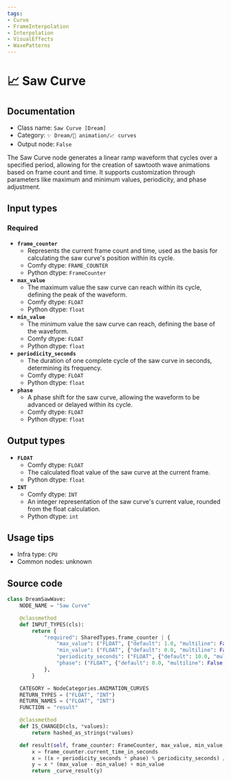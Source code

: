 ```yaml
---
tags:
- Curve
- FrameInterpolation
- Interpolation
- VisualEffects
- WavePatterns
---
```


# 📈 Saw Curve
## Documentation
- Class name: `Saw Curve [Dream]`
- Category: `✨ Dream/🎥 animation/📈 curves`
- Output node: `False`

The Saw Curve node generates a linear ramp waveform that cycles over a specified period, allowing for the creation of sawtooth wave animations based on frame count and time. It supports customization through parameters like maximum and minimum values, periodicity, and phase adjustment.
## Input types
### Required
- **`frame_counter`**
    - Represents the current frame count and time, used as the basis for calculating the saw curve's position within its cycle.
    - Comfy dtype: `FRAME_COUNTER`
    - Python dtype: `FrameCounter`
- **`max_value`**
    - The maximum value the saw curve can reach within its cycle, defining the peak of the waveform.
    - Comfy dtype: `FLOAT`
    - Python dtype: `float`
- **`min_value`**
    - The minimum value the saw curve can reach, defining the base of the waveform.
    - Comfy dtype: `FLOAT`
    - Python dtype: `float`
- **`periodicity_seconds`**
    - The duration of one complete cycle of the saw curve in seconds, determining its frequency.
    - Comfy dtype: `FLOAT`
    - Python dtype: `float`
- **`phase`**
    - A phase shift for the saw curve, allowing the waveform to be advanced or delayed within its cycle.
    - Comfy dtype: `FLOAT`
    - Python dtype: `float`
## Output types
- **`FLOAT`**
    - Comfy dtype: `FLOAT`
    - The calculated float value of the saw curve at the current frame.
    - Python dtype: `float`
- **`INT`**
    - Comfy dtype: `INT`
    - An integer representation of the saw curve's current value, rounded from the float calculation.
    - Python dtype: `int`
## Usage tips
- Infra type: `CPU`
- Common nodes: unknown


## Source code
```python
class DreamSawWave:
    NODE_NAME = "Saw Curve"

    @classmethod
    def INPUT_TYPES(cls):
        return {
            "required": SharedTypes.frame_counter | {
                "max_value": ("FLOAT", {"default": 1.0, "multiline": False}),
                "min_value": ("FLOAT", {"default": 0.0, "multiline": False}),
                "periodicity_seconds": ("FLOAT", {"default": 10.0, "multiline": False, "min": 0.01}),
                "phase": ("FLOAT", {"default": 0.0, "multiline": False, "min": -1, "max": 1}),
            },
        }

    CATEGORY = NodeCategories.ANIMATION_CURVES
    RETURN_TYPES = ("FLOAT", "INT")
    RETURN_NAMES = ("FLOAT", "INT")
    FUNCTION = "result"

    @classmethod
    def IS_CHANGED(cls, *values):
        return hashed_as_strings(*values)

    def result(self, frame_counter: FrameCounter, max_value, min_value, periodicity_seconds, phase):
        x = frame_counter.current_time_in_seconds
        x = ((x + periodicity_seconds * phase) % periodicity_seconds) / periodicity_seconds
        y = x * (max_value - min_value) + min_value
        return _curve_result(y)

```
